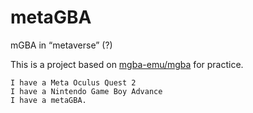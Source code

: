 # metaGBA

mGBA in “metaverse” (?)

This is a project based on [mgba-emu/mgba](https://github.com/mgba-emu/mgba) for practice.

```
I have a Meta Oculus Quest 2
I have a Nintendo Game Boy Advance
I have a metaGBA.
```
